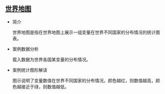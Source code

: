 ## [世界地图](/basic/map-world)

- 简介

  世界地图是指在世界地图上展示一组变量在世界不同国家的分布情况的统计图表。

- 案例数据分析

  载入数据为世界各国某变量的分布情况。

- 案例统计图形解读

  图示说明了变量数值在世界不同国家的分布情况。颜色越红，则数值越高，颜色越接近于绿，则数值越低。

